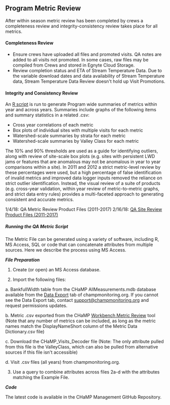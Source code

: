 ## Program Metric Review 

After within season metric review has been completed by crews a completeness review and integrity-consistency review takes place for all metrics. 

#### Completeness Review

* Ensure crews have uploaded all files and promoted visits. QA notes are added to all visits not promoted.  In some cases, raw files may be compiled from Crews and stored in Egnyte Cloud Storage.  
* Review completion status and ETA of Stream Temperature Data.  Due to the variable download dates and data availability of Stream Temperature data, Stream Temperature Data Review doesn't hold up Visit Promotions.  

#### Integrity and Consistency Review

An [R script]() is run to generate Program wide summaries of metrics within year and across years.  Summaries include graphs of the following items and summary statistics in a related .csv:

* Cross year correlations of each metric 
* Box plots of individual sites with multiple visits for each metric
* Watershed-scale summaries by strata for each metric
* Watershed-scale summaries by Valley Class for each metric

The 10% and 90% thresholds are used as a guide for identifying outliers, along with review of site-scale box plots (e.g.  sites with persistent LWD jams or features that are anomalous may not be anomalous in year to year comparisons within a site).  In 2011 and 2012 a strict metric-level review by these percentages were used, but a high percentage of false identification of invalid metrics and improved data logger inputs removed the reliance on strict outlier identification.  Instead, the visual review of a suite of products (e.g. cross-year validation, within year review of metric-to-metric graphs, and strict data entry rules) provides a multi-faceted approach to generating consistent and accurate metrics.

1/4/18:   QA Metric Review Product Files (2011-2017) 
2/16/18: [QA Site Review Product Files (2011-2017)](https://www.dropbox.com/sh/ml5aqfmhb2vz3gz/AABr1HSr8dyQxJBr7354FrHia?dl=0)


##### Running the QA Metric Script

The Metric File can be generated using a variety of software, including R, MS Access, SQL or code that can concatenate attributes from multiple sources.  Here we describe the process using MS Access.  

_**File Preparation**_

1.  Create (or open) an MS Access database.  

2.  Import the following files:

   a. BankfullWidth table from the CHaMP AllMeasurements.mdb database available from the [Data Export](https://www.champmonitoring.org/DataExport/Details/1#tab-overview) tab of champmonitoring.org.  If you cannot see the Data Export tab, contact support@champmonitoring.org and request permissions updates.

   b. Metric .csv exported from the CHaMP [Workbench Metric Review](http://workbench.northarrowresearch.com/Tools_Menu/Metrics/metric_review.html) tool (Note that any number of metrics can be included, as long as the metric names match the DisplayNameShort column of the Metric Data Dictionary.csv file)

   c.  Download the CHaMP_Visits_Decoder file (Note: The only attribute pulled from this file is the ValleyClass, which can also be pulled from alternative sources if this file isn't accessible)

   d.  Visit .csv files (all years) from champmonitoring.org.

3.   Use a query to combine attributes across files 2a-d with the attributes matching the Example File.   


**_Code_**

The latest code is available in the CHaMP Management GitHub Repository.  
